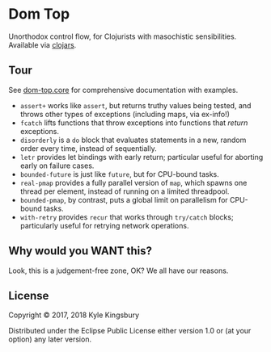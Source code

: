 # Dom Top

Unorthodox control flow, for Clojurists with masochistic sensibilities.
Available via [clojars](https://clojars.org/dom-top).

## Tour

See [dom-top.core](src/dom_top/core.clj) for comprehensive documentation with
examples.

- `assert+` works like `assert`, but returns truthy values being tested, and
  throws other types of exceptions (including maps, via ex-info!)
- `fcatch` lifts functions that throw exceptions into functions that *return*
  exceptions.
- `disorderly` is a `do` block that evaluates statements in a new, random order
  every time, instead of sequentially.
- `letr` provides let bindings with early return; particular useful for
  aborting early on failure cases.
- `bounded-future` is just like `future`, but for CPU-bound tasks.
- `real-pmap` provides a fully parallel version of `map`, which spawns one
  thread per element, instead of running on a limited threadpool.
- `bounded-pmap`, by contrast, puts a global limit on parallelism for CPU-bound
  tasks.
- `with-retry` provides `recur` that works through `try/catch` blocks;
  particularly useful for retrying network operations.

## Why would you WANT this?

Look, this is a judgement-free zone, OK? We all have our reasons.

## License

Copyright © 2017, 2018 Kyle Kingsbury

Distributed under the Eclipse Public License either version 1.0 or (at
your option) any later version.
